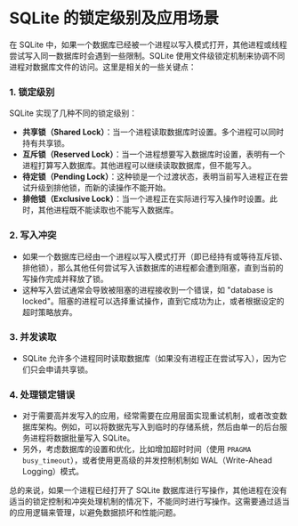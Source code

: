 # SQLite 的锁定级别及应用场景

在 SQLite 中，如果一个数据库已经被一个进程以写入模式打开，其他进程或线程尝试写入同一数据库时会遇到一些限制。SQLite 使用文件级锁定机制来协调不同进程对数据库文件的访问。这里是相关的一些关键点：

### 1. 锁定级别

SQLite 实现了几种不同的锁定级别：

- **共享锁（Shared Lock）**：当一个进程读取数据库时设置。多个进程可以同时持有共享锁。
- **互斥锁（Reserved Lock）**：当一个进程想要写入数据库时设置，表明有一个进程打算写入数据库。其他进程可以继续读取数据库，但不能写入。
- **待定锁（Pending Lock）**：这种锁是一个过渡状态，表明当前写入进程正在尝试升级到排他锁，而新的读操作不能开始。
- **排他锁（Exclusive Lock）**：当一个进程正在实际进行写入操作时设置。此时，其他进程既不能读取也不能写入数据库。

### 2. 写入冲突

- 如果一个数据库已经由一个进程以写入模式打开（即已经持有或等待互斥锁、排他锁），那么其他任何尝试写入该数据库的进程都会遭到阻塞，直到当前的写操作完成并释放了锁。
- 这种写入尝试通常会导致被阻塞的进程接收到一个错误，如 "database is locked"。阻塞的进程可以选择重试操作，直到它成功为止，或者根据设定的超时策略放弃。

### 3. 并发读取

- SQLite 允许多个进程同时读取数据库（如果没有进程正在尝试写入），因为它们只会申请共享锁。

### 4. 处理锁定错误

- 对于需要高并发写入的应用，经常需要在应用层面实现重试机制，或者改变数据库架构。例如，可以将数据先写入到临时的存储系统，然后由单一的后台服务进程将数据批量写入 SQLite。
- 另外，考虑数据库的设置和优化，比如增加超时时间（使用 `PRAGMA busy_timeout`），或者使用更高级的并发控制机制如 WAL（Write-Ahead Logging）模式。

总的来说，如果一个进程已经打开了 SQLite 数据库进行写操作，其他进程在没有适当的锁定控制和冲突处理机制的情况下，不能同时进行写操作。这需要通过适当的应用逻辑来管理，以避免数据损坏和性能问题。